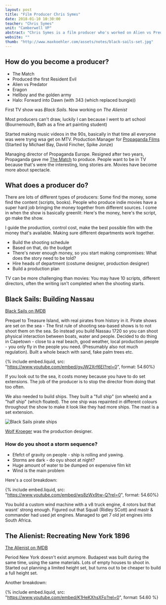 ```yaml
---
layout: post
title: "Film Producer Chris Symes"
date: 2018-01-10 10:30:00
teacher: "Chris Symes"
unit: "Camberwell VP"
abstract: "Chris Symes is a film producer who's worked on Alien vs Predator, Hellboy and Black Sails."
website: ""
thumb: "http://www.maxkoehler.com/assets/notes/black-sails-set.jpg"
---
```


## How do you become a producer?

- The Match
- Produced the first Resident Evil
- Alien vs Predator
- Eragon
- Hellboy and the golden army
- Halo: Forward into Dawn (with 343 (which replaced bungie))

First TV show was _Black Sails_. Now working on _The Alienist_

Most producers can't draw, luckily I can because I went to art school (Bournemouth, Bath as a fine art painting student)

Started making music videos in the 90s, basically in that time all everyone was were tryng wsa get on MTV. Production Manager for [Propaganda Films](https://en.wikipedia.org/wiki/Propaganda_Films) (Started by Michael Bay, David Fincher, Spike Jonze)

Managing director of Propaganda Europe. Resigned after two years, Propaganda gave me [The Match](http://www.imdb.com/title/tt0165384/) to produce. People want to be in TV because that's were the interesting, long stories are. Movies have become more about spectacle.

## What does a producer do?

There are lots of different types of producers: Some find the money, some find the content (scripts, books). People who produce indie movies have a super hard job bringing the money together from different sources. I come in when the show is basically greenlit: Here's the money, here's the script, go make the show.

I guide the production, control cost, make the best possible film with the money that's available. Making sure different departments work together.

- Build the shooting schedule
- Based on that, do the budget
- There's never enough money, so you start making compromises: What does the story need to be told?
- Hire heads of department (costume designer, production designer)
- Build a production plan

TV can be more challenging than movies: You may have 10 scripts, different directors, often the writing isn't completed when the shooting starts.

## Black Sails: Building Nassau

[Black Sails on IMDB](http://www.imdb.com/title/tt2375692/)

Prequel to Treasure Island, with real pirates from history in it. Pirate shows are set on the sea - The first rule of shooting sea-based shows is to not shoot them on the sea. So instead you build Nassau 1720 so you can shoot physical interaction between boats, water and people. Decided to do thing in Capetown - close to a real beach, good weather, local production people - you only fly in the people you need. (Presumably also not much regulation). Built a whole beach with sand, fake palm trees etc.

{% include embed.liquid, src: "https://www.youtube.com/embed/gyJW2Xrf6EI?rel=0", format: 54.60%}

If you look out to the sea, it costs money because you have to do set extensions. The job of the producer is to stop the director from doing that too often.

We also needed to build ships. They built a "full ship" (on wheels) and a "half ship" (which floated). The one ship was repainted in different colours throughout the show to make it look like they had more ships. The mast is a set extension.

![Black Sails pirate ships](/assets/notes/black-sails-set.jpg)

[Wolf Kroeger](http://www.imdb.com/name/nm0471859/) was the production designer.

### How do you shoot a storm sequence?

- Efefct of gravity on people - ship is rolling and yawing.
- Storms are dark - do oyu shoot at night?
- Huge amount of water to be dumped on expensive film kit
- Wind is the main problem

Here's a cool breakdown:

{% include embed.liquid, src: "https://www.youtube.com/embed/ws8zWx9tw-Q?rel=0", format: 54.60%}

You build a custom wind machine with a v8 truck engine, 4 rotors but that wasnt' strong enough. Figured out that Squall (Ridley SCott) and mastr & commander had used jet engines. Managed to get 7 old jet engines into South Africa.

## The Alienist: Recreating New York 1896

[The Alienist on IMDB](http://www.imdb.com/title/tt4604612/)

Period New York doesn't exist anymore. Budapest was built during the same time, using the same materials. Lots of empty houses to shoot in. Started out planning a limited height set, but turns out to be cheaper to build a full height set.

Another breakdown:

{% include embed.liquid, src: "https://www.youtube.com/embed/K1HeKXhsXFo?rel=0", format: 54.60 %}